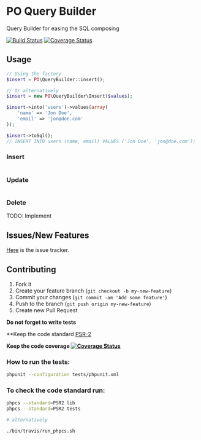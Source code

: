 # PO Query Builder

Query Builder for easing the SQL composing

[![Build Status](https://travis-ci.org/mjacobus/php-query-builder.png?branch=master)](https://travis-ci.org/mjacobus/php-objects)
[![Coverage Status](https://coveralls.io/repos/mjacobus/php-query-builder/badge.png)](https://coveralls.io/r/mjacobus/php-objects)

## Usage

```php
// Using the factory
$insert = PO\QueryBuilder::insert();

// Or alternatively
$insert = new PO\QueryBuilder\Insert($values);

$insert->into('users')->values(array(
    'name' => 'Jon Doe',
    'email' => 'jon@doe.com'
));

$insert->toSql();
// INSERT INTO users (name, email) VALUES ('Jon Doe', 'jon@doe.com');
```
### Insert

```php

```

### Update
```php

```

### Delete

TODO: Implement

## Issues/New Features

[Here](issues) is the issue tracker.

## Contributing

1. Fork it
2. Create your feature branch (`git checkout -b my-new-feature`)
3. Commit your changes (`git commit -am 'Add some feature'`)
4. Push to the branch (`git push origin my-new-feature`)
5. Create new Pull Request

**Do not forget to write tests**

**Keep the code standard [PSR-2](https://github.com/php-fig/fig-standards/blob/master/accepted/PSR-2-coding-style-guide.md)

**Keep the code coverage [![Coverage Status](https://coveralls.io/repos/mjacobus/php-query-builder/badge.png)](https://coveralls.io/r/mjacobus/php-objects)**
### How to run the tests:

```bash
phpunit --configuration tests/phpunit.xml
```

### To check the code standard run:

```bash
phpcs --standard=PSR2 lib
phpcs --standard=PSR2 tests

# alternatively

./bin/travis/run_phpcs.sh
```
